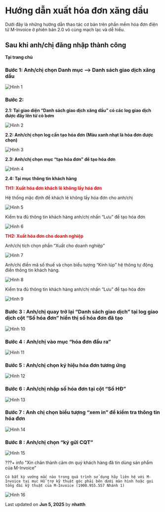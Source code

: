 # **Hướng dẫn xuất hóa đơn xăng dầu**

Dưới đây là những hướng dẫn thao tác cơ bản trên phần mềm hóa đơn điện tử M-Invoice ở phiên bản 2.0 vô cùng mạch lạc và dễ hiểu.

## **Sau khi anh/chị đăng nhập thành công**

**Tại trang chủ**

### **Bước 1: Anh/chị chọn Danh mục --> Danh sách giao dịch xăng dầu**

![Hình 1](../../assets/images/xangdau/huong-dan-1.png)

### **Bước 2:**

**2.1: Tại giao diện “Danh sách giao dịch xăng dầu” có các log giao dịch được đẩy lên từ cò bơm**

![Hình 2](../../assets/images/xangdau/huong-dan-2.png)

**2.2: Anh/chị chọn log cần tạo hóa đơn (Màu xanh nhạt là hóa đơn được chọn)**

![Hình 3](../../assets/images/xangdau/huong-dan-3.png)

**2.3: Anh/chị chọn mục “tạo hóa đơn” để tạo hóa đơn**

![Hình 4](../../assets/images/xangdau/huong-dan-4.png)

**2.4: Tại mục thông tin khách hàng**

<span style="color: red; font-weight: bold">TH1: Xuất hóa đơn khách lẻ không lấy hóa đơn</span>

Hệ thống mặc định để khách lẻ không lấy hóa đơn cho anh/chị

![Hình 5](../../assets/images/xangdau/huong-dan-5.png)

Kiểm tra đủ thông tin khách hàng anh/chị nhấn “Lưu” để tạo hóa đơn

![Hình 6](../../assets/images/xangdau/huong-dan-6.png)

<span style="color: red; font-weight: bold">TH2: Xuất hóa đơn cho doanh nghiệp</span>

Anh/chị tích chọn phần “Xuất cho doanh nghiệp”

![Hình 7](../../assets/images/xangdau/huong-dan-7.png)

Anh/chị điền mã số thuế và chọn biểu tượng “Kính lúp” hệ thông tự động điền thông tin khách hàng.

![Hình 8](../../assets/images/xangdau/huong-dan-8.png)

Kiểm tra đủ thông tin khách hàng anh/chị nhấn “Lưu” để tạo hóa đơn

![Hình 9](../../assets/images/xangdau/huong-dan-9.png)

### **Bước 3 : Anh/chị quay trở lại “Danh sách giao dịch” tại log giao dịch cột “Số hóa đơn” hiển thị số hóa đơn đã tạo**

![Hình 10](../../assets/images/xangdau/huong-dan-10.png)

### **Bước 4 : Anh/chị vào mục “hóa đơn đầu ra”**

![Hình 11](../../assets/images/xangdau/huong-dan-11.png)

### **Bước 5 : Anh/chị chọn ký hiệu hóa đơn tương ứng**

![Hình 12](../../assets/images/xangdau/huong-dan-12.png)

### **Bước 6 : Anh/chị nhập số hóa đơn tại cột “Số HĐ”**

![Hình 13](../../assets/images/xangdau/huong-dan-13.png)

### **Bước 7 : Anh chị chọn biểu tượng “xem in” để kiểm tra thông tin hóa đơn**

![Hình 14](../../assets/images/xangdau/huong-dan-14.png)

### **Bước 8 : Anh/chị chọn “ký gửi CQT”**

![Hình 15](../../assets/images/xangdau/huong-dan-15.png)

???+ info "Xin chân thành cảm ơn quý khách hàng đã tin dùng sản phẩm của M-Invoice"

    Có bất kỳ vướng mắc nào trong quá trình sử dụng hãy liên hệ với M-Invoice tại mục Hỗ trợ kỹ thuật góc phải bên dưới màn hình hoặc gọi tổng đài kỹ thuật của M-Invoice (1900.955.557 Nhánh 1)

![Hình 16](../../assets/images/invoice2/hotro.png)




<div class="last-updated">Last updated on <strong>Jun 5, 2025</strong> by <strong>nhatth</strong></div>
